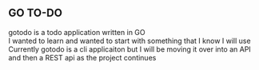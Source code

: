 ## GO TO-DO
gotodo is a todo application written in GO\
I wanted to learn and wanted to start with something that I know I will use\
Currently gotodo is a cli applicaiton but I will be moving it over into an API and then a REST api as the project continues
